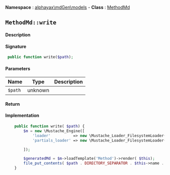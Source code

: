 **Namespace**  : [alphayax\mdGen\models](../__NAMESPACE__.md) -
**Class** : [MethodMd](__CLASS__.md)

## `MethodMd::write`

#### Description

> 

#### Signature

```php
 public function write($path);
```

#### Parameters

| Name | Type | Description |
|---|---|---|
| `$path` | unknown |  |

#### Return


#### Implementation

```php
    public function write( $path) {
        $m = new \Mustache_Engine([
            'loader'          => new \Mustache_Loader_FilesystemLoader( __DIR__.'/../views'),
            'partials_loader' => new \Mustache_Loader_FilesystemLoader(__DIR__ . '/../views/MethodMd'),

        ]);

        $generatedMd = $m->loadTemplate('Method')->render( $this);
        file_put_contents( $path . DIRECTORY_SEPARATOR . $this->name . '.md', $generatedMd);
    }

```
